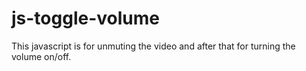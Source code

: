 # js-toggle-volume
This javascript is for unmuting the video and after that for turning the volume on/off.
